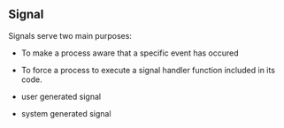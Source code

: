 Signal
- 

Signals serve two main purposes:
- To make a process aware that a specific event has occured
- To force a process to execute a signal handler function included in its code. 

- user  generated signal
- system generated signal

